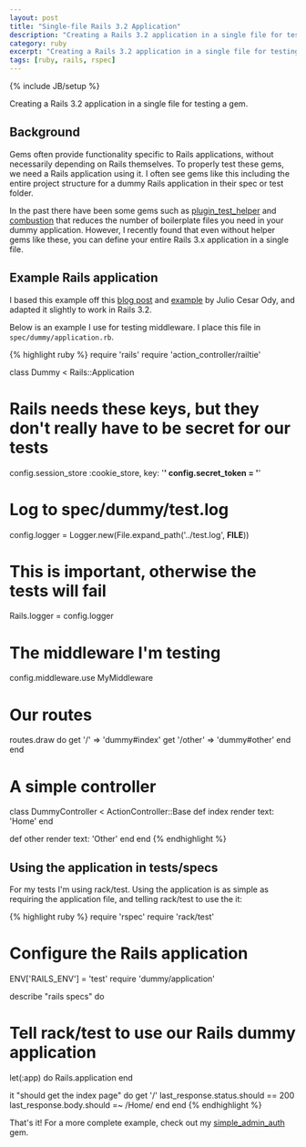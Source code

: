 ```yaml
---
layout: post
title: "Single-file Rails 3.2 Application"
description: "Creating a Rails 3.2 application in a single file for testing a gem."
category: ruby
excerpt: "Creating a Rails 3.2 application in a single file for testing a gem."
tags: [ruby, rails, rspec]
---
```

{% include JB/setup %}

Creating a Rails 3.2 application in a single file for testing a gem.

## Background

Gems often provide functionality specific to Rails applications, without necessarily depending on Rails themselves.
To properly test these gems, we need a Rails application using it. I often see gems like this including the entire
project structure for a dummy Rails application in their spec or test folder.

In the past there have been some gems such as [plugin_test_helper](https://github.com/pluginaweek/plugin_test_helper)
 and [combustion](https://github.com/pat/combustion) that reduces the number of boilerplate files you need in your
 dummy application. However, I recently found that even without helper gems like these, you can define your
 entire Rails 3.x application in a single file.

## Example Rails application

I based this example off this [blog post](http://julio-ody.tumblr.com/post/596997601/small-and-sexy) and
 [example](http://forrst.com/posts/Tiny_Rails_3_working-egK) by Julio Cesar Ody, and adapted it slightly to work
 in Rails 3.2.

Below is an example I use for testing middleware. I place this file in `spec/dummy/application.rb`.

{% highlight ruby %}
require 'rails'
require 'action_controller/railtie'

class Dummy < Rails::Application
  # Rails needs these keys, but they don't really have to be secret for our tests
  config.session_store :cookie_store, key: '****************************************'
  config.secret_token = '****************************************'

  # Log to spec/dummy/test.log
  config.logger = Logger.new(File.expand_path('../test.log', __FILE__))
  # This is important, otherwise the tests will fail
  Rails.logger = config.logger

  # The middleware I'm testing
  config.middleware.use MyMiddleware

  # Our routes
  routes.draw do
    get '/'  => 'dummy#index'
    get '/other' => 'dummy#other'
  end
end

# A simple controller
class DummyController < ActionController::Base
  def index
    render text: 'Home'
  end

  def other
    render text: 'Other'
  end
end
{% endhighlight %}

## Using the application in tests/specs

For my tests I'm using rack/test. Using the application is as simple as requiring the application file, and telling
rack/test to use the it:

{% highlight ruby %}
require 'rspec'
require 'rack/test'

# Configure the Rails application
ENV['RAILS_ENV'] = 'test'
require 'dummy/application'

describe "rails specs" do
  # Tell rack/test to use our Rails dummy application
  let(:app) do
    Rails.application
  end

  it "should get the index page" do
    get '/'
    last_response.status.should == 200
    last_response.body.should =~ /Home/
  end
end
{% endhighlight %}

That's it! For a more complete example, check out my
[simple_admin_auth](https://github.com/embarkmobile/simple_admin_auth/tree/master/spec) gem.
